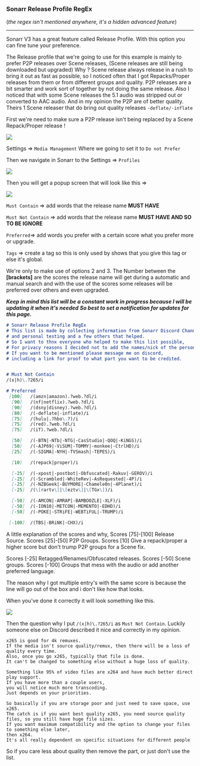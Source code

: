 ### Sonarr Release Profile RegEx

(*the regex isn't mentioned anywhere, it's a hidden advanced feature*)

------

Sonarr V3 has a great feature called Release Profile.
With this option you can fine tune your preference.

The Release profile that we're going to use for this example is mainly to prefer P2P releases over Scene releases, (Scene releases are still being downloaded but upgraded)
Why ?
Scene release always release in a rush to bring it out as fast as possible,
so I noticed  often that I got Repacks/Proper releases from them or from different groups and quality.
P2P releases are a bit smarter and work sort of together by not doing the same release.
Also I noticed that with some Scene releases the 5.1 audio was stripped out or converted to AAC audio.
And in my opinion the P2P are of better quality.
Theirs 1 Scene releaser that do bring out quality releases `-deflate/-inflate` 

First we're need to make sure a P2P release isn't being replaced by a Scene Repack/Proper release !

![](images/1571575011671.png)

Settings => `Media Management`
Where we going to set it to `Do not Prefer`



Then we navigate in Sonarr to the Settings =>  `Profiles`

![](images/1571573554399.png)



Then you will get a popup screen that will look like this =>

![](images/1571573834508.png)

`Must Contain` => add words that the release name **MUST HAVE** 

`Must Not Contain` => add words that the release name **MUST HAVE AND SO TO BE IGNORE**

`Preferred`=> add words you prefer with a certain score what you prefer more or upgrade.

`Tags` => create a tag so this is only used by shows that you give this tag or else it's global.



We're only to make use of options 2 and 3.
The Number between the **[**brackets**]** are the scores the release name will get during a automatic and manual search and with the use of the scores some releases will be preferred over others and even upgraded.

***Keep in mind this list will be a constant work in progress because I will be updating it when it's needed***
***So best to set a notification for updates for this page.***

```markdown
# Sonarr Release Profile RegEx
# This list is made by collecting information from Sonarr Discord Channel,
# and personal testing and a few others that helped.
# So I want to thnx everyone who helped to make this list possible,
# For privacy reasons I decided not to add the names/nick of the persons.
# If you want to be mentioned please message me on discord,
# including a link for proof to what part you want to be credited.


# Must Not Contain
/(x|h)\.?265/i

# Preferred
 [100]   /(amzn|amazon).?web.?dl/i
  [90]   /(nf|netflix).?web.?dl/i
  [90]   /(dsny|disney).?web.?dl/i
  [80]   /(-deflate|-inflate)/i
  [75]   /(hulu|.?hbo\.?)/i
  [75]   /(red).?web.?dl/i
  [75]   /(iT).?web.?dl/i

  [50]   /(-BTN|-NTb|-NTG|-CasStudio|-QOQ|-KiNGS)/i
  [50]   /(-AJP69|-ViSUM|-TOMMY|-monkee|-CtrlHD)/i
  [25]   /(-SIGMA|-NYH|-TVSmash|-TEPES)/i

  [10]   /(repack|proper)/i

  [-25]  /(-xpost|-postbot|-Obfuscated|-Rakuv|-GEROV)/i
  [-25]  /(-Scrambled|-WhiteRev|-AsRequested|-4P)/i
  [-25]  /(-NZBGeek|-BUYMORE|-Chamele0n|-4Planet)/i
  [-25]  /(\[rartv\]|\[eztv\]|\[TGx\])/i

  [-50]  /(-AMCON|-AMRAP|-BAMBOOZLE|-XLF)/i
  [-50]  /(-ION10|-METCON|-MEMENTO|-EDHD)/i
  [-50]  /(-POKE|-STRiFE|-WEBTiFUL|-TRUMP)/i

 [-100]  /(TBS|-BRiNK|-CHX)/i
```

A little explanation of the scores and why,
Scores [75]-[100] Release Source.
Scores [25]-[50] P2P Groups.
Scores [10] Give a repack/proper a higher score but don't trump P2P groups for a Scene fix.

Scores [-25] Retagged/Renames/Obfuscated  releases.
Scores [-50] Scene groups.
Scores [-100] Groups that mess with the audio or add another preferred language.

The reason why I got multiple entry's with the same score is because the line will go out of the box and i don't like how that looks. 

When you've done it correctly it will look something like this.

![](images/1571578196710.png)

Then the question why I put `/(x|h)\.?265/i` as `Must Not Contain`.
Luckily someone else on Discord described it nice and correctly in my opinion.

```
x265 is good for 4k remuxes.
If the media isn't source quality/remux, then there will be a loss of quality every time.
Also, once you go x265, typically that file is done.
It can't be changed to something else without a huge loss of quality.

Something like 95% of video files are x264 and have much better direct play support.
If you have more than a couple users,
you will notice much more transcoding.
Just depends on your priorities.

So basically if you are storage poor and just need to save space, use x265.
The catch is if you want best quality x265, you need source quality files, so you still have huge file sizes.
If you want maximum compatibility and the option to change your files to something else later,
then x264.
It's all really dependent on specific situations for different people
```

So if you care less about quality then remove the part,
or just don't use the list. 